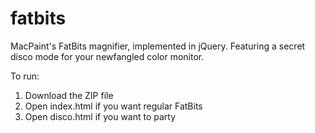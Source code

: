 # fatbits
MacPaint's FatBits magnifier, implemented in jQuery. Featuring a secret disco mode for your newfangled color monitor.

To run:
1. Download the ZIP file
2. Open index.html if you want regular FatBits
3. Open disco.html if you want to party
